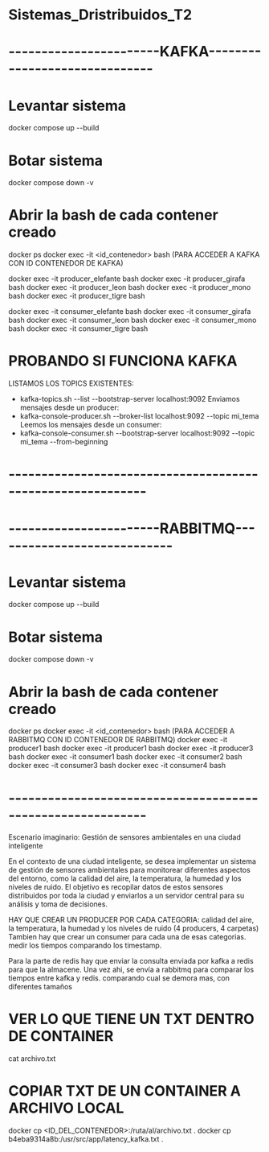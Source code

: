 # Sistemas_Dristribuidos_T2

# -----------------------KAFKA------------------------------
# Levantar sistema
docker compose up --build 
# Botar sistema
docker compose down -v

# Abrir la bash de cada contener creado
docker ps
docker exec -it <id_contenedor> bash (PARA ACCEDER A KAFKA CON ID CONTENEDOR DE KAFKA)

docker exec -it producer_elefante bash
docker exec -it producer_girafa bash
docker exec -it producer_leon bash
docker exec -it producer_mono bash
docker exec -it producer_tigre bash

docker exec -it consumer_elefante bash
docker exec -it consumer_girafa bash
docker exec -it consumer_leon bash
docker exec -it consumer_mono bash
docker exec -it consumer_tigre bash


# PROBANDO SI FUNCIONA KAFKA
LISTAMOS LOS TOPICS EXISTENTES:
- kafka-topics.sh --list --bootstrap-server localhost:9092
Enviamos mensajes desde un producer:
- kafka-console-producer.sh --broker-list localhost:9092 --topic mi_tema
Leemos los mensajes desde un consumer:
- kafka-console-consumer.sh --bootstrap-server localhost:9092 --topic mi_tema --from-beginning

# -----------------------------------------------------------
# -----------------------RABBITMQ----------------------------
# Levantar sistema
docker compose up --build 
# Botar sistema
docker compose down -v

# Abrir la bash de cada contener creado
docker ps
docker exec -it <id_contenedor> bash (PARA ACCEDER A RABBITMQ CON ID CONTENEDOR DE RABBITMQ)
docker exec -it producer1 bash
docker exec -it producer1 bash
docker exec -it producer3 bash
docker exec -it consumer1 bash
docker exec -it consumer2 bash
docker exec -it consumer3 bash
docker exec -it consumer4 bash
# -----------------------------------------------------------


Escenario imaginario: Gestión de sensores ambientales en una ciudad inteligente

En el contexto de una ciudad inteligente, se desea implementar un sistema de gestión de sensores ambientales para monitorear diferentes aspectos del entorno, como la calidad del aire, la temperatura, la humedad y los niveles de ruido. El objetivo es recopilar datos de estos sensores distribuidos por toda la ciudad y enviarlos a un servidor central para su análisis y toma de decisiones.

HAY QUE CREAR UN PRODUCER POR CADA CATEGORIA: calidad del aire, la temperatura, la humedad y los niveles de ruido (4 producers, 4 carpetas)
Tambien hay que crear un consumer para cada una de esas categorias.
medir los tiempos comparando los timestamp.

Para la parte de redis hay que enviar la consulta enviada por kafka a redis para que la almacene. Una vez ahi, se envía a rabbitmq para comparar los tiempos entre kafka y redis. comparando cual se demora mas, con diferentes tamaños 

# VER LO QUE TIENE UN TXT DENTRO DE CONTAINER
cat archivo.txt
# COPIAR TXT DE UN CONTAINER A ARCHIVO LOCAL
docker cp <ID_DEL_CONTENEDOR>:/ruta/al/archivo.txt .
docker cp b4eba9314a8b:/usr/src/app/latency_kafka.txt .